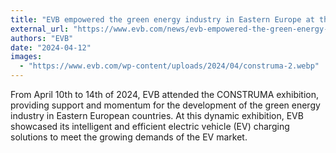 ```yaml
---
title: "EVB empowered the green energy industry in Eastern Europe at the CONSTRUMA exhibition"
external_url: "https://www.evb.com/news/evb-empowered-the-green-energy-industry-in-eastern-europe-at-the-construma-exhibition/"
authors: "EVB"
date: "2024-04-12"
images:
  - "https://www.evb.com/wp-content/uploads/2024/04/construma-2.webp"
---
```


From April 10th to 14th of 2024, EVB attended the CONSTRUMA exhibition, providing support and momentum for the development of the green energy industry in Eastern European countries. At this dynamic exhibition, EVB showcased its intelligent and efficient electric vehicle (EV) charging solutions to meet the growing demands of the EV market.
